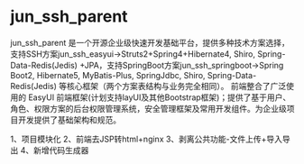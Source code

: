 # jun_ssh_parent

jun_ssh_parent 是一个开源企业级快速开发基础平台，提供多种技术方案选择，支持SSH方案jun_ssh_easyui->Struts2+Spring4+Hibernate4, Shiro, Spring-Data-Redis(Jedis) +JPA，支持SpringBoot方案jun_ssh_springboot->Spring Boot2, Hibernate5, MyBatis-Plus, SpringJdbc, Shiro, Spring-Data-Redis(Jedis) 等核心框架（两个方案表结构与业务完全相同）。
前端整合了广泛使用的 EasyUI 前端框架(计划支持layUI及其他Bootstrap框架)；提供了基于用户、角色、权限方案的后台权限管理系统，安全管理框架及常用开发组件。为企业级项目开发提供了基础架构和规范。


1、项目模块化
2、前端去JSP转html+nginx
3、剥离公共功能-文件上传+导入导出
4、新增代码生成器
